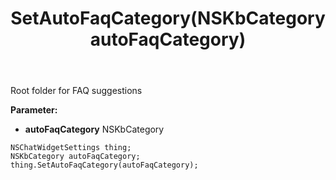 ﻿---
uid: crmscript_ref_NSChatWidgetSettings_SetAutoFaqCategory
title: SetAutoFaqCategory(NSKbCategory autoFaqCategory)
intellisense: NSChatWidgetSettings.SetAutoFaqCategory
keywords: NSChatWidgetSettings, GetAutoFaqCategory
so.topic: reference
---

Root folder for FAQ suggestions

**Parameter:** 
 - **autoFaqCategory** NSKbCategory

```crmscript
NSChatWidgetSettings thing;
NSKbCategory autoFaqCategory;
thing.SetAutoFaqCategory(autoFaqCategory);
```

